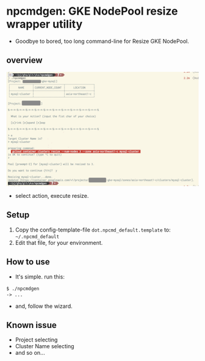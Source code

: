 # npcmdgen: GKE NodePool resize wrapper utility

* Goodbye to bored, too long command-line for Resize GKE NodePool.

## overview

![screenshot](pict/npcmdgen_scsho.jpg)

* select action, execute resize.

## Setup

1. Copy the config-template-file `dot.npcmd_default.template` to: `~/.npcmd_default`
1. Edit that file, for your environment.

## How to use

* It's simple. run this:

```shell
$ ./npcmdgen
-> ...
```

* and, follow the wizard.

## Known issue

* Project selecting
* Cluster Name selecting
* and so on...